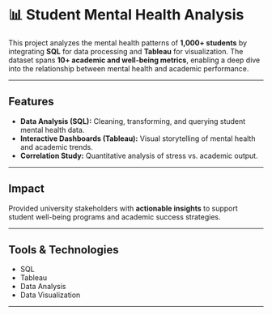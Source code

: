 # 📊 Student Mental Health Analysis

This project analyzes the mental health patterns of **1,000+ students** by integrating **SQL** for data processing and **Tableau** for visualization. The dataset spans **10+ academic and well-being metrics**, enabling a deep dive into the relationship between mental health and academic performance.

---

## Features

- **Data Analysis (SQL):** Cleaning, transforming, and querying student mental health data.
- **Interactive Dashboards (Tableau):** Visual storytelling of mental health and academic trends.
- **Correlation Study:** Quantitative analysis of stress vs. academic output.

---

## Impact

Provided university stakeholders with **actionable insights** to support student well-being programs and academic success strategies.

---

## Tools & Technologies

- SQL
- Tableau
- Data Analysis
- Data Visualization

---



